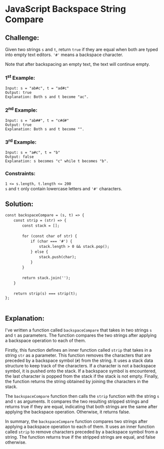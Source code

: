 # JavaScript Backspace String Compare

## Challenge:

Given two strings `s` and `t`, return `true` if they are equal when both are typed into empty text editors. `'#'` means a backspace character.

Note that after backspacing an empty text, the text will continue empty.

### 1<sup>st</sup> Example:

`Input: s = "ab#c", t = "ad#c"`
<br/>
`Output: true`
<br/>
`Explanation: Both s and t become "ac".`

### 2<sup>nd</sup> Example:

`Input: s = "ab##", t = "c#d#"`
<br/>
`Output: true`
<br/>
`Explanation: Both s and t become "".`

### 3<sup>rd</sup> Example:

`Input: s = "a#c", t = "b"`
<br/>
`Output: false`
<br/>
`Explanation: s becomes "c" while t becomes "b".`

### Constraints:

`1 <= s.length, t.length <= 200`
<br/>
`s` and `t` only contain lowercase letters and `'#'` characters.

## Solution:

`const backspaceCompare = (s, t) => {`
<br/>
&nbsp;&nbsp;&nbsp;&nbsp;&nbsp;&nbsp;&nbsp;`const strip = (str) => {`
<br/>
&nbsp;&nbsp;&nbsp;&nbsp;&nbsp;&nbsp;&nbsp;&nbsp;&nbsp;&nbsp;&nbsp;&nbsp;&nbsp;&nbsp;`const stack = [];`
<br/>
<br/>
&nbsp;&nbsp;&nbsp;&nbsp;&nbsp;&nbsp;&nbsp;&nbsp;&nbsp;&nbsp;&nbsp;&nbsp;&nbsp;&nbsp;`for (const char of str) {`
<br/>
&nbsp;&nbsp;&nbsp;&nbsp;&nbsp;&nbsp;&nbsp;&nbsp;&nbsp;&nbsp;&nbsp;&nbsp;&nbsp;&nbsp;&nbsp;&nbsp;&nbsp;&nbsp;&nbsp;&nbsp;&nbsp;`if (char === '#') {`
<br/>
&nbsp;&nbsp;&nbsp;&nbsp;&nbsp;&nbsp;&nbsp;&nbsp;&nbsp;&nbsp;&nbsp;&nbsp;&nbsp;&nbsp;&nbsp;&nbsp;&nbsp;&nbsp;&nbsp;&nbsp;&nbsp;&nbsp;&nbsp;&nbsp;&nbsp;&nbsp;&nbsp;&nbsp;`stack.length > 0 && stack.pop();`
<br/>
&nbsp;&nbsp;&nbsp;&nbsp;&nbsp;&nbsp;&nbsp;&nbsp;&nbsp;&nbsp;&nbsp;&nbsp;&nbsp;&nbsp;&nbsp;&nbsp;&nbsp;&nbsp;&nbsp;&nbsp;&nbsp;`} else {`
<br/>
&nbsp;&nbsp;&nbsp;&nbsp;&nbsp;&nbsp;&nbsp;&nbsp;&nbsp;&nbsp;&nbsp;&nbsp;&nbsp;&nbsp;&nbsp;&nbsp;&nbsp;&nbsp;&nbsp;&nbsp;&nbsp;&nbsp;&nbsp;&nbsp;&nbsp;&nbsp;&nbsp;&nbsp;`stack.push(char);`
<br/>
&nbsp;&nbsp;&nbsp;&nbsp;&nbsp;&nbsp;&nbsp;&nbsp;&nbsp;&nbsp;&nbsp;&nbsp;&nbsp;&nbsp;&nbsp;&nbsp;&nbsp;&nbsp;&nbsp;&nbsp;&nbsp;`}`
<br/>
&nbsp;&nbsp;&nbsp;&nbsp;&nbsp;&nbsp;&nbsp;&nbsp;&nbsp;&nbsp;&nbsp;&nbsp;&nbsp;&nbsp;`}`
<br/>
<br/>
&nbsp;&nbsp;&nbsp;&nbsp;&nbsp;&nbsp;&nbsp;&nbsp;&nbsp;&nbsp;&nbsp;&nbsp;&nbsp;&nbsp;`return stack.join('');`
<br/>
&nbsp;&nbsp;&nbsp;&nbsp;&nbsp;&nbsp;&nbsp;`}`
<br/>
<br/>
&nbsp;&nbsp;&nbsp;&nbsp;&nbsp;&nbsp;&nbsp;`return strip(s) === strip(t);`
<br/>
`};`
<br/>
<br/>

## Explanation:

I've written a function called `backspaceCompare` that takes in two strings `s` and `t` as parameters. The function compares the two strings after applying a backspace operation to each of them.
<br/>

Firstly, this function defines an inner function called `strip` that takes in a string `str` as a parameter. This function removes the characters that are preceded by a backspace symbol (`#`) from the string. It uses a stack data structure to keep track of the characters. If a character is not a backspace symbol, it is pushed onto the stack. If a backspace symbol is encountered, the last character is popped from the stack if the stack is not empty. Finally, the function returns the string obtained by joining the characters in the stack.
<br/>

The `backspaceCompare` function then calls the `strip` function with the string `s` and `t` as arguments. It compares the two resulting stripped strings and returns true if they are equal, indicating that both strings are the same after applying the backspace operation. Otherwise, it returns false.
<br/>

In summary, the `backspaceCompare` function compares two strings after applying a backspace operation to each of them. It uses an inner function called `strip` to remove characters preceded by a backspace symbol from a string. The function returns true if the stripped strings are equal, and false otherwise.
<br/>
<br/>